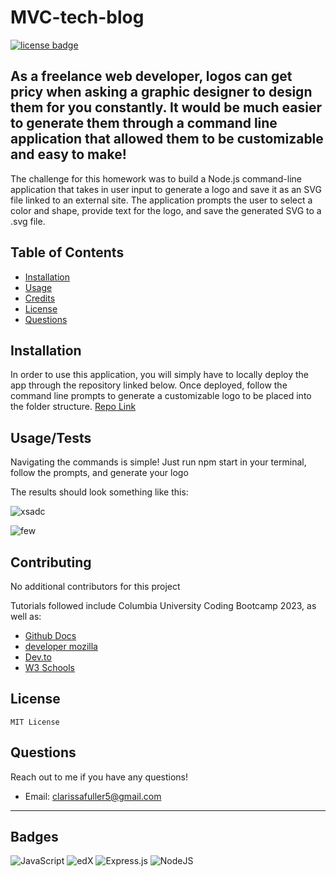 # MVC-tech-blog

[![license badge](https://img.shields.io/badge/License-MIT-green)](LICENSE)

## As a freelance web developer, logos can get pricy when asking a graphic designer to design them for you constantly. It would be much easier to generate them through a command line application that allowed them to be customizable and easy to make!

The challenge for this homework was to build a Node.js command-line application that takes in user input to generate a logo and save it as an SVG file linked to an external site. The application prompts the user to select a color and shape, provide text for the logo, and save the generated SVG to a .svg file.

## Table of Contents

- [Installation](#installation)
- [Usage](#usage)
- [Credits](#credits)
- [License](#license)
- [Questions](#questions)

## Installation

In order to use this application, you will simply have to locally deploy the app through the repository linked below. Once deployed, follow the command line prompts to generate a customizable logo to be placed into the folder structure. 
[Repo Link]((https://github.com/clarissafuller/svg-logo-maker))

## Usage/Tests

Navigating the commands is simple! Just run npm start in your terminal, follow the prompts, and generate your logo

The results should look something like this:

![xsadc](https://github.com/clarissafuller/svg-logo-maker/assets/141360959/0a5d45b6-78b2-4bf6-a3e1-c58ff6ff519b)

![few](https://github.com/clarissafuller/svg-logo-maker/assets/141360959/650bcfbf-ae57-4680-909d-00bf20a89a93)





## Contributing

No additional contributors for this project 

Tutorials followed include Columbia University Coding Bootcamp 2023, as well as:

- [Github Docs](https://docs.github.com/en)
- [developer mozilla](https://developer.mozilla.org/en-US/)
- [Dev.to](https://dev.to/)
- [W3 Schools](https://www.w3schools.com/)


## License

    MIT License

## Questions

Reach out to me if you have any questions!

- Email: clarissafuller5@gmail.com

---

## Badges

![JavaScript](https://img.shields.io/badge/javascript-%23323330.svg?style=for-the-badge&logo=javascript&logoColor=%23F7DF1E)
![edX](https://img.shields.io/badge/edX-%2302262B.svg?style=for-the-badge&logo=edX&logoColor=white)
![Express.js](https://img.shields.io/badge/express.js-%23404d59.svg?style=for-the-badge&logo=express&logoColor=%2361DAFB)
![NodeJS](https://img.shields.io/badge/node.js-6DA55F?style=for-the-badge&logo=node.js&logoColor=white)
